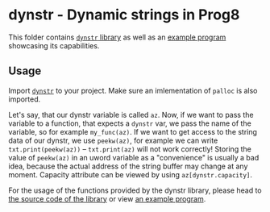 # dynstr - Dynamic strings in Prog8

This folder contains [`dynstr` library](./dynstr.p8) as well as an [example program](./demo.p8) showcasing its capabilities.

## Usage
Import [`dynstr`](./dynstr.p8) to your project. Make sure an imlementation of `palloc` is also imported. 

Let's say, that our dynstr variable is called `az`. Now, if we want to pass the variable to a function, that expects a `dynstr` var, we pass the name of the variable, so for example `my_func(az)`. If we want to get access to the string data of our dynstr, we use `peekw(az)`, for example we can write `txt.print(peekw(az))` – `txt.print(az)` will not work correctly! Storing the value of `peekw(az)` in an uword variable as a "convenience" is usually a bad idea, because the actual address of the string buffer may change at any moment. Capacity attribute can be viewed by using `az[dynstr.capacity]`.

For the usage of the functions provided by the dynstr library, please head to [the source code of the library](./dynstr.p8) or view [an example program](./demo.p8).